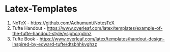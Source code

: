 # Latex-Templates

1. NoTeX - https://github.com/Adhumunt/NotesTeX
2. Tufte Handout - https://www.overleaf.com/latex/templates/example-of-the-tufte-handout-style/ysjghcrgdrnz
3. Tufte Book - https://www.overleaf.com/latex/templates/handout-design-inspired-by-edward-tufte/dtsbhhkvghzz
